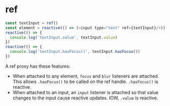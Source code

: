 # ref

```js
const textInput = ref()
const element = reactive(() => (<input type="text" ref={textInput}/>))
reactive(() => {
  console.log('textInput.value', textInput.value)
})
reactive(() => {
  console.log('textInput.hasFocus()', textInput.hasFocus())
})
```

A ref proxy has these features:
* When attached to any element, `focus` and `blur` listeners are attached. This allows `.hasFocus()` to be called on the ref handle. `.hasFocus()` is reactive.
* When attached to an input, an `input` listener is attached so that value changes to the input cause reactive updates. IOW, `.value` is reactive.

